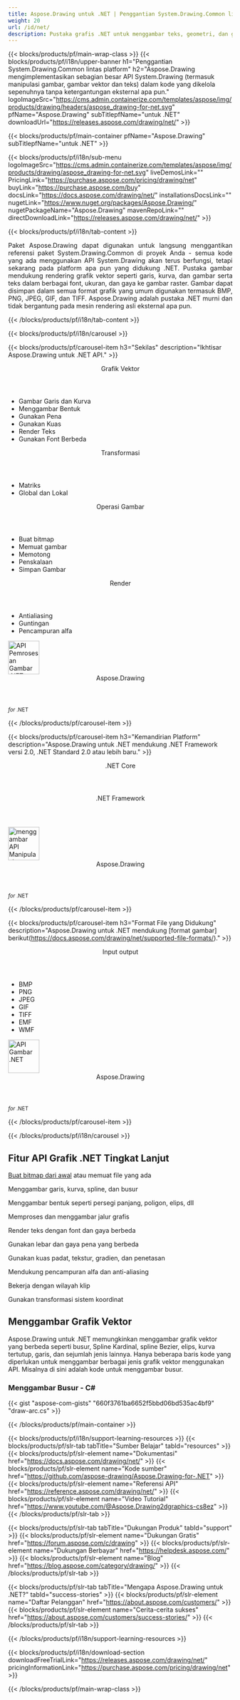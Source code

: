 ```yaml
---
title: Aspose.Drawing untuk .NET | Penggantian System.Drawing.Common lintas platform 
weight: 20
url: /id/net/ 
description: Pustaka grafis .NET untuk menggambar teks, geometri, dan gambar, untuk langsung menggantikan paket System.Drawing.Common tanpa mengubah kode C# yang ada.
---
```


{{< blocks/products/pf/main-wrap-class >}}
{{< blocks/products/pf/i18n/upper-banner h1="Penggantian System.Drawing.Common lintas platform" h2="Aspose.Drawing mengimplementasikan sebagian besar API System.Drawing (termasuk manipulasi gambar, gambar vektor dan teks) dalam kode yang dikelola sepenuhnya tanpa ketergantungan eksternal apa pun." logoImageSrc="https://cms.admin.containerize.com/templates/aspose/img/products/drawing/headers/aspose_drawing-for-net.svg" pfName="Aspose.Drawing" subTitlepfName="untuk .NET" downloadUrl="https://releases.aspose.com/drawing/net/" >}}

{{< blocks/products/pf/main-container pfName="Aspose.Drawing" subTitlepfName="untuk .NET" >}}

{{< blocks/products/pf/i18n/sub-menu logoImageSrc="https://cms.admin.containerize.com/templates/aspose/img/products/drawing/aspose_drawing-for-net.svg" liveDemosLink="" PricingLink="https://purchase.aspose.com/pricing/drawing/net" buyLink="https://purchase.aspose.com/buy" docsLink="https://docs.aspose.com/drawing/net/" installationsDocsLink="" nugetLink="https://www.nuget.org/packages/Aspose.Drawing/" nugetPackageName="Aspose.Drawing" mavenRepoLink="" directDownloadLink="https://releases.aspose.com/drawing/net/" >}}

{{< blocks/products/pf/i18n/tab-content >}}
<p align="justify">
 Paket Aspose.Drawing dapat digunakan untuk langsung menggantikan referensi paket System.Drawing.Common di proyek Anda - semua kode yang ada menggunakan API System.Drawing akan terus berfungsi, tetapi sekarang pada platform apa pun yang didukung .NET. Pustaka gambar mendukung rendering grafik vektor seperti garis, kurva, dan gambar serta teks dalam berbagai font, ukuran, dan gaya ke gambar raster. Gambar dapat disimpan dalam semua format grafik yang umum digunakan termasuk BMP, PNG, JPEG, GIF, dan TIFF. Aspose.Drawing adalah pustaka .NET murni dan tidak bergantung pada mesin rendering asli eksternal apa pun.
</p>

{{< /blocks/products/pf/i18n/tab-content >}}

<!--Diagrams Start-->
{{< blocks/products/pf/i18n/carousel >}}

{{< blocks/products/pf/carousel-item h3="Sekilas" description="Ikhtisar Aspose.Drawing untuk .NET API." >}}
<div class="diagram1 d1-net">
 <div class="d1-row">
  <div class="d1-col d1-left">
   <header>
    <i class="fa fa-bars">
    </i>
    Grafik Vektor
   </header>
   <ul>
    <li>
     Gambar Garis dan Kurva
    </li>
    <li>
     Menggambar Bentuk
    </li>
    <li>
     Gunakan Pena
    </li>
    <li>
     Gunakan Kuas
    </li>
    <li>
     Render Teks
    </li>
    <li>
     Gunakan Font Berbeda
    </li>
   </ul>
   <header>
    <i class="fa fa-cogs">
    </i>
    Transformasi
   </header>
   <ul>
    <li>
     Matriks
    </li>
    <li>
     Global dan Lokal
    </li>
   </ul>
  </div>
  <!--/left-->
  <div class="d1-col d1-right">
   <header>
    <i class="fa fa-picture-o">
    </i>
    Operasi Gambar
   </header>
   <ul>
    <li>
     Buat bitmap
    </li>
    <li>
     Memuat gambar
    </li>
    <li>
     Memotong
    </li>
    <li>
     Penskalaan
    </li>
    <li>
     Simpan Gambar
    </li>
   </ul>
   <header>
    <i class="fa fa-cogs">
    </i>
    Render
   </header>
   <ul>
    <li>
     Antialiasing
    </li>
    <li>
     Guntingan
    </li>
    <li>
     Pencampuran alfa
    </li>
   </ul>
  </div>
  <!--/right-->
 </div>
 <!--/row-->
 <div class="d1-logo">
  <img width="70" height="75" alt="API Pemrosesan Gambar .NET" src="https://cms.admin.containerize.com/templates/aspose/img/products/drawing/aspose_drawing-for-net.svg"/>
  <header>
   Aspose.Drawing
  </header>
  <footer>
   <small>
    <em>
     for
    </em>
    .NET
   </small>
  </footer>
 </div>
 <!--/logo-->
</div>

{{< /blocks/products/pf/carousel-item >}}

{{< blocks/products/pf/carousel-item h3="Kemandirian Platform" description="Aspose.Drawing untuk .NET mendukung .NET Framework versi 2.0, .NET Standard 2.0 atau lebih baru." >}}
<div class="diagram1 d1-net">
 <div class="d1-row">
  <div class="d1-col d1-left">
   <!-- <header><i class="fa fa-cubes"> </i>Mono</header><br />-->
   <header>
    <i class="fa fa-cubes">
    </i>
    .NET Core
   </header>
  </div>
  <!--/left-->
  <div class="d1-col d1-right">
   <header>
    <i class="fa fa-cubes">
    </i>
    .NET Framework
   </header>
  </div>
  <!--/right-->
 </div>
 <!--/row-->
 <div class="d1-logo">
  <img width="70" height="75" alt="menggambar API Manipulasi" src="https://cms.admin.containerize.com/templates/aspose/img/products/drawing/aspose_drawing-for-net.svg"/>
  <header>
   Aspose.Drawing
  </header>
  <footer>
   <small>
    <em>
     for
    </em>
    .NET
   </small>
  </footer>
 </div>
 <!--/logo-->
</div>

{{< /blocks/products/pf/carousel-item >}}

{{< blocks/products/pf/carousel-item h3="Format File yang Didukung" description="Aspose.Drawing untuk .NET mendukung [format gambar] berikut(https://docs.aspose.com/drawing/net/supported-file-formats/)." >}}
<div class="diagram1 d2 d1-net">
 <div class="d1-row">
  <div class="d1-col d1-left">
   <header>
    <i class="fa fa-arrows-v">
    </i>
    Input output
   </header>
   <ul>
    <li>
     BMP
    </li>
    <li>
     PNG
    </li>
    <li>
     JPEG
    </li>
    <li>
     GIF
    </li>
    <li>
     TIFF
    </li>
    <li>
     EMF
    </li>
    <li>
     WMF
    </li>
    </ul>
  </div>
  <!--/left-->
  <div class="d1-col d1-right">
  </div>
  <!--/right-->
 </div>
 <!--/row-->
 <div class="d1-logo">
  <img width="70" height="75" alt="API Gambar .NET" src="https://cms.admin.containerize.com/templates/aspose/img/products/drawing/aspose_drawing-for-net.svg"/>
  <header>
   Aspose.Drawing
  </header>
  <footer>
   <small>
    <em>
     for
    </em>
    .NET
   </small>
  </footer>
 </div>
 <!--/logo-->
</div>

{{< /blocks/products/pf/carousel-item >}}

{{< /blocks/products/pf/i18n/carousel >}}
<!--Diagrams End-->

<!--Feature-section Start-->
<div class="container-fluid features-section bg-gray singleproduct">
 <a class="anchor" id="features" name="features">
 </a>
 <div class="row">
  <div class="container">
   <h2 class="h2title">
    Fitur API Grafik .NET Tingkat Lanjut
   </h2>
   <p>
   </p>
   <div class="col-lg-4">
    <em class="fa fa-repeat ico-blue fa-2x col-lg-2">
    </em>
    <p class="col-lg-10"><a href="create">Buat bitmap dari awal</a>
     atau memuat file yang ada
    </p>
   </div>
   <div class="col-lg-4">
    <em class="fa fa-pencil-square-o ico-blue fa-2x col-lg-2">
    </em>
    <p class="col-lg-10">
     Menggambar garis, kurva, spline, dan busur
    </p>
   </div>
   <div class="col-lg-4">
    <em class="fa fa-arrows ico-blue fa-2x col-lg-2">
    </em>
    <p class="col-lg-10">
     Menggambar bentuk seperti persegi panjang, poligon, elips, dll
    </p>
   </div>
   <div class="col-lg-4">
    <em class="fa fa-bars ico-blue fa-2x col-lg-2">
    </em>
    <p class="col-lg-10">
     Memproses dan menggambar jalur grafis
    </p>
   </div>
   <div class="col-lg-4">
    <em class="fa fa-font ico-blue fa-2x col-lg-2">
    </em>
    <p class="col-lg-10">
     Render teks dengan font dan gaya berbeda
    </p>
   </div>
   <div class="col-lg-4">
    <em class="fa fa-crop ico-blue fa-2x col-lg-2">
    </em>
    <p class="col-lg-10">
     Gunakan lebar dan gaya pena yang berbeda
    </p>
   </div>
   <div class="col-lg-4">
    <em class="fa fa-paint-brush ico-blue fa-2x col-lg-2">
    </em>
    <p class="col-lg-10">
     Gunakan kuas padat, tekstur, gradien, dan penetasan
    </p>
   </div>
   <div class="col-lg-4">
    <em class="fa fa-cog ico-blue fa-2x col-lg-2">
    </em>
    <p class="col-lg-10">
     Mendukung pencampuran alfa dan anti-aliasing
    </p>
   </div>
   <div class="col-lg-4">
    <em class="fa fa-scissors ico-blue fa-2x col-lg-2">
    </em>
    <p class="col-lg-10">
     Bekerja dengan wilayah klip
    </p>
   </div>
   <div class="col-lg-4">
    <em class="fa fa-bolt ico-blue fa-2x col-lg-2">
    </em>
    <p class="col-lg-10">
     Gunakan transformasi sistem koordinat
    </p>
   </div>
   
   <div class="col-lg-12">
    <h2 class="h2title">
     Menggambar Grafik Vektor
    </h2>
    <p>
     Aspose.Drawing untuk .NET memungkinkan menggambar grafik vektor yang berbeda seperti busur, Spline Kardinal, spline Bezier, elips, kurva tertutup, garis, dan sejumlah jenis lainnya. Hanya beberapa baris kode yang diperlukan untuk menggambar berbagai jenis grafik vektor menggunakan API. Misalnya di sini adalah kode untuk menggambar busur.
    </p>
    <div class="codeblock" id="code">
     <h3>
      Menggambar Busur - C#
     </h3>
     {{< gist "aspose-com-gists" "660f3761ba6652f5bbd06bd535ac4bf9" "draw-arc.cs" >}}
    </div>
   </div>
  </div>
 </div>
</div>
<!--Feature-section End-->

{{< /blocks/products/pf/main-container >}}


{{< blocks/products/pf/i18n/support-learning-resources >}}
{{< blocks/products/pf/slr-tab tabTitle="Sumber Belajar" tabId="resources" >}}
{{< blocks/products/pf/slr-element name="Dokumentasi" href="https://docs.aspose.com/drawing/net/" >}}
{{< blocks/products/pf/slr-element name="Kode sumber" href="https://github.com/aspose-drawing/Aspose.Drawing-for-.NET" >}}
{{< blocks/products/pf/slr-element name="Referensi API" href="https://reference.aspose.com/drawing/net/" >}}
{{< blocks/products/pf/slr-element name="Video Tutorial" href="https://www.youtube.com/@Aspose.Drawing2dgraphics-cs8ez" >}}
{{< /blocks/products/pf/slr-tab >}}

{{< blocks/products/pf/slr-tab tabTitle="Dukungan Produk" tabId="support" >}}
{{< blocks/products/pf/slr-element name="Dukungan Gratis" href="https://forum.aspose.com/c/drawing" >}}
{{< blocks/products/pf/slr-element name="Dukungan Berbayar" href="https://helpdesk.aspose.com/" >}}
{{< blocks/products/pf/slr-element name="Blog" href="https://blog.aspose.com/category/drawing/" >}}
{{< /blocks/products/pf/slr-tab >}}

{{< blocks/products/pf/slr-tab tabTitle="Mengapa Aspose.Drawing untuk .NET?" tabId="success-stories" >}}
{{< blocks/products/pf/slr-element name="Daftar Pelanggan" href="https://about.aspose.com/customers/" >}}
{{< blocks/products/pf/slr-element name="Cerita-cerita sukses" href="https://about.aspose.com/customers/success-stories/" >}}
{{< /blocks/products/pf/slr-tab >}}

{{< /blocks/products/pf/i18n/support-learning-resources >}}

{{< blocks/products/pf/i18n/download-section downloadFreeTrialLink="https://releases.aspose.com/drawing/net/" pricingInformationLink="https://purchase.aspose.com/pricing/drawing/net" >}}


{{< /blocks/products/pf/main-wrap-class >}}
